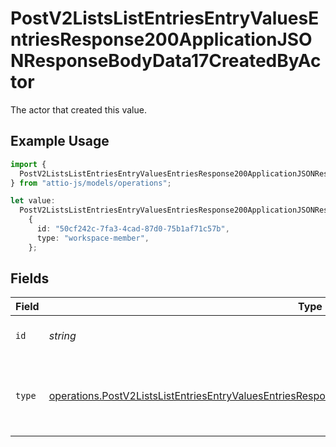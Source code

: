 # PostV2ListsListEntriesEntryValuesEntriesResponse200ApplicationJSONResponseBodyData17CreatedByActor

The actor that created this value.

## Example Usage

```typescript
import {
  PostV2ListsListEntriesEntryValuesEntriesResponse200ApplicationJSONResponseBodyData17CreatedByActor,
} from "attio-js/models/operations";

let value:
  PostV2ListsListEntriesEntryValuesEntriesResponse200ApplicationJSONResponseBodyData17CreatedByActor =
    {
      id: "50cf242c-7fa3-4cad-87d0-75b1af71c57b",
      type: "workspace-member",
    };
```

## Fields

| Field                                                                                                                                                                                                                      | Type                                                                                                                                                                                                                       | Required                                                                                                                                                                                                                   | Description                                                                                                                                                                                                                |
| -------------------------------------------------------------------------------------------------------------------------------------------------------------------------------------------------------------------------- | -------------------------------------------------------------------------------------------------------------------------------------------------------------------------------------------------------------------------- | -------------------------------------------------------------------------------------------------------------------------------------------------------------------------------------------------------------------------- | -------------------------------------------------------------------------------------------------------------------------------------------------------------------------------------------------------------------------- |
| `id`                                                                                                                                                                                                                       | *string*                                                                                                                                                                                                                   | :heavy_minus_sign:                                                                                                                                                                                                         | An ID to identify the actor.                                                                                                                                                                                               |
| `type`                                                                                                                                                                                                                     | [operations.PostV2ListsListEntriesEntryValuesEntriesResponse200ApplicationJSONResponseBodyData17Type](../../models/operations/postv2listslistentriesentryvaluesentriesresponse200applicationjsonresponsebodydata17type.md) | :heavy_minus_sign:                                                                                                                                                                                                         | The type of actor. [Read more information on actor types here](/docs/actors).                                                                                                                                              |